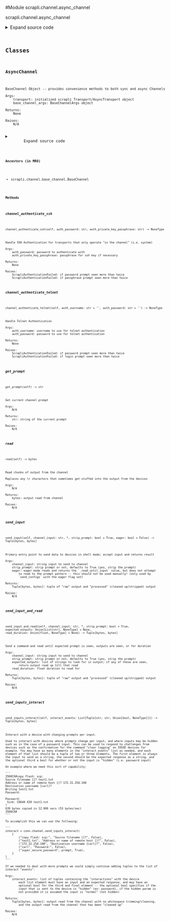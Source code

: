<link rel="preload stylesheet" as="style" href="https://cdnjs.cloudflare.com/ajax/libs/10up-sanitize.css/11.0.1/sanitize.min.css" integrity="sha256-PK9q560IAAa6WVRRh76LtCaI8pjTJ2z11v0miyNNjrs=" crossorigin>
<link rel="preload stylesheet" as="style" href="https://cdnjs.cloudflare.com/ajax/libs/10up-sanitize.css/11.0.1/typography.min.css" integrity="sha256-7l/o7C8jubJiy74VsKTidCy1yBkRtiUGbVkYBylBqUg=" crossorigin>
<link rel="stylesheet preload" as="style" href="https://cdnjs.cloudflare.com/ajax/libs/highlight.js/10.1.1/styles/github.min.css" crossorigin>
<script defer src="https://cdnjs.cloudflare.com/ajax/libs/highlight.js/10.1.1/highlight.min.js" integrity="sha256-Uv3H6lx7dJmRfRvH8TH6kJD1TSK1aFcwgx+mdg3epi8=" crossorigin></script>
<script>window.addEventListener('DOMContentLoaded', () => hljs.initHighlighting())</script>















#Module scrapli.channel.async_channel

scrapli.channel.async_channel

<details class="source">
    <summary>
        <span>Expand source code</span>
    </summary>
    <pre>
        <code class="python">
"""scrapli.channel.async_channel"""
import asyncio
import re
import time

try:
    from contextlib import asynccontextmanager
except ImportError:
    # needed for 3.6 support, no asynccontextmanager until 3.7
    from async_generator import asynccontextmanager  # type: ignore

from datetime import datetime
from typing import AsyncIterator, List, Optional, Tuple

from scrapli.channel.base_channel import BaseChannel, BaseChannelArgs
from scrapli.decorators import ChannelTimeout
from scrapli.exceptions import ScrapliAuthenticationFailed, ScrapliTimeout
from scrapli.transport.base import AsyncTransport


class AsyncChannel(BaseChannel):
    def __init__(
        self,
        transport: AsyncTransport,
        base_channel_args: BaseChannelArgs,
    ) -> None:
        super().__init__(
            transport=transport,
            base_channel_args=base_channel_args,
        )
        self.transport: AsyncTransport

        self.channel_lock: Optional[asyncio.Lock] = None
        if self._base_channel_args.channel_lock:
            self.channel_lock = asyncio.Lock()

    @asynccontextmanager
    async def _channel_lock(self) -> AsyncIterator[None]:
        """
        Lock the channel during public channel operations if channel_lock is enabled

        Args:
            N/A

        Yields:
            None

        Raises:
            N/A

        """
        if self.channel_lock:
            async with self.channel_lock:
                yield
        else:
            yield

    async def read(self) -> bytes:
        r"""
        Read chunks of output from the channel

        Replaces any \r characters that sometimes get stuffed into the output from the devices

        Args:
            N/A

        Returns:
            bytes: output read from channel

        Raises:
            N/A

        """
        buf = await self.transport.read()
        buf = buf.replace(b"\r", b"")
        self.buf += buf

        self.logger.debug(f"read: {repr(buf)}")

        if self.channel_log:
            self.channel_log.write(buf)

        return buf

    async def _read_until_input(self, channel_input: bytes) -> bytes:
        """
        Read until all channel_input has been read on the channel

        Args:
            channel_input: bytes that should have been written to the channel

        Returns:
            bytes: output read from channel while checking for the input in the channel stream

        Raises:
            N/A

        """
        buf = b""

        if not channel_input:
            return buf

        # squish all channel input words together and cast to lower to make comparison easier
        processed_channel_input = b"".join(channel_input.lower().split())

        while True:
            buf += await self.read()

            if self._base_channel_args.comms_ansi:
                buf = self._strip_ansi(buf=buf)

            # replace any backspace chars (particular problem w/ junos), and remove any added spaces
            # this is just for comparison of the inputs to what was read from channel
            if processed_channel_input in b"".join(buf.lower().replace(b"\x08", b"").split()):
                return buf

    async def _read_until_prompt(self, buf: bytes = b"", prompt: str = "") -> bytes:
        """
        Read until expected prompt is seen

        Args:
            buf: output from previous reads if needed (used in scrapli netconf)
            prompt: prompt to look for if not looking for base prompt (comms_prompt_pattern)

        Returns:
            bytes: output read from channel

        Raises:
            N/A

        """
        search_pattern = self._get_prompt_pattern(
            class_pattern=self._base_channel_args.comms_prompt_pattern, pattern=prompt
        )

        while True:
            buf += await self.read()

            if self._base_channel_args.comms_ansi:
                buf = self._strip_ansi(buf=buf)

            channel_match = re.search(
                pattern=search_pattern,
                string=buf,
            )

            if channel_match:
                return buf

    async def _read_until_prompt_or_time(
        self,
        buf: bytes = b"",
        channel_outputs: Optional[List[bytes]] = None,
        read_duration: Optional[float] = None,
    ) -> bytes:
        """
        Read until expected prompt is seen, outputs are seen, or for duration, whichever comes first

        As transport reading may block, transport timeout is temporarily set to the read_duration
        and any `ScrapliTimeout` that is raised while reading is ignored.

        Args:
            buf: bytes from previous reads if needed
            channel_outputs: List of bytes to search for in channel output, if any are seen, return
                read output
            read_duration: duration to read from channel for

        Returns:
            bytes: output read from channel

        Raises:
            N/A

        """
        search_pattern = self._get_prompt_pattern(
            class_pattern=self._base_channel_args.comms_prompt_pattern,
        )

        if channel_outputs is None:
            channel_outputs = []
        if read_duration is None:
            read_duration = 2.5

        _transport_args = self.transport._base_transport_args  # pylint: disable=W0212
        previous_timeout_transport = _transport_args.timeout_transport
        _transport_args.timeout_transport = int(read_duration)

        start = time.time()
        while True:
            try:
                buf += await self.read()
            except ScrapliTimeout:
                pass

            if self._base_channel_args.comms_ansi:
                buf = self._strip_ansi(buf=buf)

            if (time.time() - start) > read_duration:
                break
            if any([channel_output in buf for channel_output in channel_outputs]):
                break
            if re.search(pattern=search_pattern, string=buf):
                break

        _transport_args.timeout_transport = previous_timeout_transport

        return buf

    @ChannelTimeout(message="timed out during in channel ssh authentication")
    async def channel_authenticate_ssh(
        self, auth_password: str, auth_private_key_passphrase: str
    ) -> None:
        """
        Handle SSH Authentication for transports that only operate "in the channel" (i.e. system)

        Args:
            auth_password: password to authenticate with
            auth_private_key_passphrase: passphrase for ssh key if necessary

        Returns:
            None

        Raises:
            ScrapliAuthenticationFailed: if password prompt seen more than twice
            ScrapliAuthenticationFailed: if passphrase prompt seen more than twice

        """
        self.logger.debug("attempting in channel ssh authentication")

        password_count = 0
        passphrase_count = 0
        authenticate_buf = b""

        search_pattern = self._get_prompt_pattern(
            class_pattern=self._base_channel_args.comms_prompt_pattern
        )

        async with self._channel_lock():
            while True:
                try:
                    buf = await asyncio.wait_for(self.read(), timeout=1)
                except asyncio.TimeoutError:
                    buf = b""

                if self._base_channel_args.comms_ansi:
                    buf = self._strip_ansi(buf=buf)

                authenticate_buf += buf.lower()

                if b"password" in authenticate_buf:
                    # clear the authentication buffer so we don't re-read the password prompt
                    authenticate_buf = b""
                    password_count += 1
                    if password_count > 2:
                        msg = "password prompt seen more than once, assuming auth failed"
                        self.logger.critical(msg)
                        raise ScrapliAuthenticationFailed(msg)
                    self.write(channel_input=auth_password, redacted=True)
                    self.send_return()

                if b"enter passphrase for key" in authenticate_buf:
                    # clear the authentication buffer so we don't re-read the passphrase prompt
                    authenticate_buf = b""
                    passphrase_count += 1
                    if passphrase_count > 2:
                        msg = "passphrase prompt seen more than once, assuming auth failed"
                        self.logger.critical(msg)
                        raise ScrapliAuthenticationFailed(msg)
                    self.write(channel_input=auth_private_key_passphrase, redacted=True)
                    self.send_return()

                channel_match = re.search(
                    pattern=search_pattern,
                    string=authenticate_buf,
                )

                if channel_match:
                    return

    @ChannelTimeout(message="timed out during in channel telnet authentication")
    async def channel_authenticate_telnet(
        self, auth_username: str = "", auth_password: str = ""
    ) -> None:
        """
        Handle Telnet Authentication

        Args:
            auth_username: username to use for telnet authentication
            auth_password: password to use for telnet authentication

        Returns:
            None

        Raises:
            ScrapliAuthenticationFailed: if password prompt seen more than twice
            ScrapliAuthenticationFailed: if login prompt seen more than twice

        """
        self.logger.debug("attempting in channel telnet authentication")

        username_count = 0
        password_count = 0
        authenticate_buf = b""

        # ignoring type here out of laziness mostly, telnet is kind of special and this should be
        # the only real one off type thing hopefully
        bytes_username_prompt = self.transport.username_prompt.encode()  # type: ignore
        bytes_password_prompt = self.transport.password_prompt.encode()  # type: ignore

        search_pattern = self._get_prompt_pattern(
            class_pattern=self._base_channel_args.comms_prompt_pattern
        )

        # capture the start time of the authentication event; we also set a "return_interval" which
        # is 1/10 the timout_ops value, we will send a return character at roughly this interval if
        # there is no output on the channel. we do this because sometimes telnet needs a kick to get
        # it to prompt for auth -- particularity when connecting to terminal server/console port
        auth_start_time = datetime.now().timestamp()
        return_interval = self._base_channel_args.timeout_ops / 10
        return_attempts = 1

        async with self._channel_lock():
            while True:
                buf = await self.read()

                if self._base_channel_args.comms_ansi:
                    buf = self._strip_ansi(buf=buf)

                if not buf:
                    current_iteration_time = datetime.now().timestamp()
                    if (current_iteration_time - auth_start_time) > (
                        return_interval * return_attempts
                    ):
                        self.send_return()
                        return_attempts += 1

                authenticate_buf += buf.lower()

                if bytes_username_prompt in authenticate_buf:
                    # clear the authentication buffer so we don't re-read the username prompt
                    authenticate_buf = b""
                    username_count += 1
                    if username_count > 2:
                        msg = "username/login prompt seen more than once, assuming auth failed"
                        self.logger.critical(msg)
                        raise ScrapliAuthenticationFailed(msg)
                    self.write(channel_input=auth_username)
                    self.send_return()

                if bytes_password_prompt in authenticate_buf:
                    # clear the authentication buffer so we don't re-read the password prompt
                    authenticate_buf = b""
                    password_count += 1
                    if password_count > 2:
                        msg = "password prompt seen more than once, assuming auth failed"
                        self.logger.critical(msg)
                        raise ScrapliAuthenticationFailed(msg)
                    self.write(channel_input=auth_password, redacted=True)
                    self.send_return()

                channel_match = re.search(
                    pattern=search_pattern,
                    string=authenticate_buf,
                )

                if channel_match:
                    return

    @ChannelTimeout(message="timed out getting prompt")
    async def get_prompt(self) -> str:
        """
        Get current channel prompt

        Args:
            N/A

        Returns:
            str: string of the current prompt

        Raises:
            N/A

        """
        buf = b""

        search_pattern = self._get_prompt_pattern(
            class_pattern=self._base_channel_args.comms_prompt_pattern
        )

        async with self._channel_lock():
            self.send_return()

            while True:
                buf += await self.read()

                if self._base_channel_args.comms_ansi:
                    buf = self._strip_ansi(buf=buf)

                channel_match = re.search(
                    pattern=search_pattern,
                    string=buf,
                )

                if channel_match:
                    current_prompt = channel_match.group(0)
                    return current_prompt.decode().strip()

    @ChannelTimeout(message="timed out sending input to device")
    async def send_input(
        self,
        channel_input: str,
        *,
        strip_prompt: bool = True,
        eager: bool = False,
    ) -> Tuple[bytes, bytes]:
        """
        Primary entry point to send data to devices in shell mode; accept input and returns result

        Args:
            channel_input: string input to send to channel
            strip_prompt: strip prompt or not, defaults to True (yes, strip the prompt)
            eager: eager mode reads and returns the `_read_until_input` value, but does not attempt
                to read to the prompt pattern -- this should not be used manually! (only used by
                `send_configs` with the eager flag set)

        Returns:
            Tuple[bytes, bytes]: tuple of "raw" output and "processed" (cleaned up/stripped) output

        Raises:
            N/A

        """
        self._pre_send_input(channel_input=channel_input)

        buf = b""
        bytes_channel_input = channel_input.encode()

        self.logger.info(
            f"sending channel input: {channel_input}; strip_prompt: {strip_prompt}; eager: {eager}"
        )

        async with self._channel_lock():
            self.write(channel_input=channel_input)
            _buf_until_input = await self._read_until_input(channel_input=bytes_channel_input)
            self.send_return()

            if not eager:
                buf += await self._read_until_prompt()

        processed_buf = self._process_output(
            buf=buf,
            strip_prompt=strip_prompt,
        )
        return buf, processed_buf

    @ChannelTimeout(message="timed out sending input to device")
    async def send_input_and_read(
        self,
        channel_input: str,
        *,
        strip_prompt: bool = True,
        expected_outputs: Optional[List[str]] = None,
        read_duration: Optional[float] = None,
    ) -> Tuple[bytes, bytes]:
        """
        Send a command and read until expected prompt is seen, outputs are seen, or for duration

        Args:
            channel_input: string input to send to channel
            strip_prompt: strip prompt or not, defaults to True (yes, strip the prompt)
            expected_outputs: list of strings to look for in output; if any of these are seen,
                return output read up till that read
            read_duration: float duration to read for

        Returns:
            Tuple[bytes, bytes]: tuple of "raw" output and "processed" (cleaned up/stripped) output

        Raises:
            N/A

        """
        buf = self._pre_send_input(channel_input=channel_input)

        bytes_channel_input = channel_input.encode()
        bytes_channel_outputs = [
            channel_output.encode() for channel_output in expected_outputs or []
        ]

        self.logger.info(
            f"sending channel input and read: {channel_input}; strip_prompt: {strip_prompt}; "
            f"expected_outputs: {expected_outputs}; read_duration: {read_duration}"
        )

        async with self._channel_lock():
            self.write(channel_input=channel_input)
            _buf_until_input = await self._read_until_input(channel_input=bytes_channel_input)
            self.send_return()

            buf += await self._read_until_prompt_or_time(
                channel_outputs=bytes_channel_outputs, read_duration=read_duration
            )

        processed_buf = self._process_output(
            buf=buf,
            strip_prompt=strip_prompt,
        )

        return buf, processed_buf

    @ChannelTimeout(message="timed out sending interactive input to device")
    async def send_inputs_interact(
        self, interact_events: List[Tuple[str, str, Optional[bool]]]
    ) -> Tuple[bytes, bytes]:
        """
        Interact with a device with changing prompts per input.

        Used to interact with devices where prompts change per input, and where inputs may be hidden
        such as in the case of a password input. This can be used to respond to challenges from
        devices such as the confirmation for the command "clear logging" on IOSXE devices for
        example. You may have as many elements in the "interact_events" list as needed, and each
        element of that list should be a tuple of two or three elements. The first element is always
        the input to send as a string, the second should be the expected response as a string, and
        the optional third a bool for whether or not the input is "hidden" (i.e. password input)

        An example where we need this sort of capability:

        '''
        3560CX#copy flash: scp:
        Source filename []? test1.txt
        Address or name of remote host []? 172.31.254.100
        Destination username [carl]?
        Writing test1.txt
        Password:

        Password:
         Sink: C0644 639 test1.txt
        !
        639 bytes copied in 12.066 secs (53 bytes/sec)
        3560CX#
        '''

        To accomplish this we can use the following:

        '''
        interact = conn.channel.send_inputs_interact(
            [
                ("copy flash: scp:", "Source filename []?", False),
                ("test1.txt", "Address or name of remote host []?", False),
                ("172.31.254.100", "Destination username [carl]?", False),
                ("carl", "Password:", False),
                ("super_secure_password", prompt, True),
            ]
        )
        '''

        If we needed to deal with more prompts we could simply continue adding tuples to the list of
        interact "events".

        Args:
            interact_events: list of tuples containing the "interactions" with the device
                each list element must have an input and an expected response, and may have an
                optional bool for the third and final element -- the optional bool specifies if the
                input that is sent to the device is "hidden" (ex: password), if the hidden param is
                not provided it is assumed the input is "normal" (not hidden)

        Returns:
            Tuple[bytes, bytes]: output read from the channel with no whitespace trimming/cleaning,
                and the output read from the channel that has been "cleaned up"

        Raises:
            N/A

        """
        self._pre_send_inputs_interact(interact_events=interact_events)

        buf = b""
        processed_buf = b""

        async with self._channel_lock():
            for interact_event in interact_events:
                channel_input = interact_event[0]
                bytes_channel_input = channel_input.encode()
                channel_response = interact_event[1]
                try:
                    hidden_input = interact_event[2]
                except IndexError:
                    hidden_input = False

                _channel_input = channel_input if not hidden_input else "REDACTED"
                self.logger.info(
                    f"sending interactive input: {_channel_input}; "
                    f"expecting: {channel_response}; "
                    f"hidden_input: {hidden_input}"
                )

                self.write(channel_input=channel_input)
                if not channel_response or hidden_input is True:
                    self.send_return()
                else:
                    buf += await self._read_until_input(channel_input=bytes_channel_input)
                    self.send_return()
                buf += await self._read_until_prompt(prompt=channel_response)

        processed_buf += self._process_output(
            buf=buf,
            strip_prompt=False,
        )

        return buf, processed_buf
        </code>
    </pre>
</details>



## Classes

### AsyncChannel


```text
BaseChannel Object -- provides convenience methods to both sync and async Channels

Args:
    transport: initialized scrapli Transport/AsyncTransport object
    base_channel_args: BaseChannelArgs object

Returns:
    None

Raises:
    N/A
```

<details class="source">
    <summary>
        <span>Expand source code</span>
    </summary>
    <pre>
        <code class="python">
class AsyncChannel(BaseChannel):
    def __init__(
        self,
        transport: AsyncTransport,
        base_channel_args: BaseChannelArgs,
    ) -> None:
        super().__init__(
            transport=transport,
            base_channel_args=base_channel_args,
        )
        self.transport: AsyncTransport

        self.channel_lock: Optional[asyncio.Lock] = None
        if self._base_channel_args.channel_lock:
            self.channel_lock = asyncio.Lock()

    @asynccontextmanager
    async def _channel_lock(self) -> AsyncIterator[None]:
        """
        Lock the channel during public channel operations if channel_lock is enabled

        Args:
            N/A

        Yields:
            None

        Raises:
            N/A

        """
        if self.channel_lock:
            async with self.channel_lock:
                yield
        else:
            yield

    async def read(self) -> bytes:
        r"""
        Read chunks of output from the channel

        Replaces any \r characters that sometimes get stuffed into the output from the devices

        Args:
            N/A

        Returns:
            bytes: output read from channel

        Raises:
            N/A

        """
        buf = await self.transport.read()
        buf = buf.replace(b"\r", b"")
        self.buf += buf

        self.logger.debug(f"read: {repr(buf)}")

        if self.channel_log:
            self.channel_log.write(buf)

        return buf

    async def _read_until_input(self, channel_input: bytes) -> bytes:
        """
        Read until all channel_input has been read on the channel

        Args:
            channel_input: bytes that should have been written to the channel

        Returns:
            bytes: output read from channel while checking for the input in the channel stream

        Raises:
            N/A

        """
        buf = b""

        if not channel_input:
            return buf

        # squish all channel input words together and cast to lower to make comparison easier
        processed_channel_input = b"".join(channel_input.lower().split())

        while True:
            buf += await self.read()

            if self._base_channel_args.comms_ansi:
                buf = self._strip_ansi(buf=buf)

            # replace any backspace chars (particular problem w/ junos), and remove any added spaces
            # this is just for comparison of the inputs to what was read from channel
            if processed_channel_input in b"".join(buf.lower().replace(b"\x08", b"").split()):
                return buf

    async def _read_until_prompt(self, buf: bytes = b"", prompt: str = "") -> bytes:
        """
        Read until expected prompt is seen

        Args:
            buf: output from previous reads if needed (used in scrapli netconf)
            prompt: prompt to look for if not looking for base prompt (comms_prompt_pattern)

        Returns:
            bytes: output read from channel

        Raises:
            N/A

        """
        search_pattern = self._get_prompt_pattern(
            class_pattern=self._base_channel_args.comms_prompt_pattern, pattern=prompt
        )

        while True:
            buf += await self.read()

            if self._base_channel_args.comms_ansi:
                buf = self._strip_ansi(buf=buf)

            channel_match = re.search(
                pattern=search_pattern,
                string=buf,
            )

            if channel_match:
                return buf

    async def _read_until_prompt_or_time(
        self,
        buf: bytes = b"",
        channel_outputs: Optional[List[bytes]] = None,
        read_duration: Optional[float] = None,
    ) -> bytes:
        """
        Read until expected prompt is seen, outputs are seen, or for duration, whichever comes first

        As transport reading may block, transport timeout is temporarily set to the read_duration
        and any `ScrapliTimeout` that is raised while reading is ignored.

        Args:
            buf: bytes from previous reads if needed
            channel_outputs: List of bytes to search for in channel output, if any are seen, return
                read output
            read_duration: duration to read from channel for

        Returns:
            bytes: output read from channel

        Raises:
            N/A

        """
        search_pattern = self._get_prompt_pattern(
            class_pattern=self._base_channel_args.comms_prompt_pattern,
        )

        if channel_outputs is None:
            channel_outputs = []
        if read_duration is None:
            read_duration = 2.5

        _transport_args = self.transport._base_transport_args  # pylint: disable=W0212
        previous_timeout_transport = _transport_args.timeout_transport
        _transport_args.timeout_transport = int(read_duration)

        start = time.time()
        while True:
            try:
                buf += await self.read()
            except ScrapliTimeout:
                pass

            if self._base_channel_args.comms_ansi:
                buf = self._strip_ansi(buf=buf)

            if (time.time() - start) > read_duration:
                break
            if any([channel_output in buf for channel_output in channel_outputs]):
                break
            if re.search(pattern=search_pattern, string=buf):
                break

        _transport_args.timeout_transport = previous_timeout_transport

        return buf

    @ChannelTimeout(message="timed out during in channel ssh authentication")
    async def channel_authenticate_ssh(
        self, auth_password: str, auth_private_key_passphrase: str
    ) -> None:
        """
        Handle SSH Authentication for transports that only operate "in the channel" (i.e. system)

        Args:
            auth_password: password to authenticate with
            auth_private_key_passphrase: passphrase for ssh key if necessary

        Returns:
            None

        Raises:
            ScrapliAuthenticationFailed: if password prompt seen more than twice
            ScrapliAuthenticationFailed: if passphrase prompt seen more than twice

        """
        self.logger.debug("attempting in channel ssh authentication")

        password_count = 0
        passphrase_count = 0
        authenticate_buf = b""

        search_pattern = self._get_prompt_pattern(
            class_pattern=self._base_channel_args.comms_prompt_pattern
        )

        async with self._channel_lock():
            while True:
                try:
                    buf = await asyncio.wait_for(self.read(), timeout=1)
                except asyncio.TimeoutError:
                    buf = b""

                if self._base_channel_args.comms_ansi:
                    buf = self._strip_ansi(buf=buf)

                authenticate_buf += buf.lower()

                if b"password" in authenticate_buf:
                    # clear the authentication buffer so we don't re-read the password prompt
                    authenticate_buf = b""
                    password_count += 1
                    if password_count > 2:
                        msg = "password prompt seen more than once, assuming auth failed"
                        self.logger.critical(msg)
                        raise ScrapliAuthenticationFailed(msg)
                    self.write(channel_input=auth_password, redacted=True)
                    self.send_return()

                if b"enter passphrase for key" in authenticate_buf:
                    # clear the authentication buffer so we don't re-read the passphrase prompt
                    authenticate_buf = b""
                    passphrase_count += 1
                    if passphrase_count > 2:
                        msg = "passphrase prompt seen more than once, assuming auth failed"
                        self.logger.critical(msg)
                        raise ScrapliAuthenticationFailed(msg)
                    self.write(channel_input=auth_private_key_passphrase, redacted=True)
                    self.send_return()

                channel_match = re.search(
                    pattern=search_pattern,
                    string=authenticate_buf,
                )

                if channel_match:
                    return

    @ChannelTimeout(message="timed out during in channel telnet authentication")
    async def channel_authenticate_telnet(
        self, auth_username: str = "", auth_password: str = ""
    ) -> None:
        """
        Handle Telnet Authentication

        Args:
            auth_username: username to use for telnet authentication
            auth_password: password to use for telnet authentication

        Returns:
            None

        Raises:
            ScrapliAuthenticationFailed: if password prompt seen more than twice
            ScrapliAuthenticationFailed: if login prompt seen more than twice

        """
        self.logger.debug("attempting in channel telnet authentication")

        username_count = 0
        password_count = 0
        authenticate_buf = b""

        # ignoring type here out of laziness mostly, telnet is kind of special and this should be
        # the only real one off type thing hopefully
        bytes_username_prompt = self.transport.username_prompt.encode()  # type: ignore
        bytes_password_prompt = self.transport.password_prompt.encode()  # type: ignore

        search_pattern = self._get_prompt_pattern(
            class_pattern=self._base_channel_args.comms_prompt_pattern
        )

        # capture the start time of the authentication event; we also set a "return_interval" which
        # is 1/10 the timout_ops value, we will send a return character at roughly this interval if
        # there is no output on the channel. we do this because sometimes telnet needs a kick to get
        # it to prompt for auth -- particularity when connecting to terminal server/console port
        auth_start_time = datetime.now().timestamp()
        return_interval = self._base_channel_args.timeout_ops / 10
        return_attempts = 1

        async with self._channel_lock():
            while True:
                buf = await self.read()

                if self._base_channel_args.comms_ansi:
                    buf = self._strip_ansi(buf=buf)

                if not buf:
                    current_iteration_time = datetime.now().timestamp()
                    if (current_iteration_time - auth_start_time) > (
                        return_interval * return_attempts
                    ):
                        self.send_return()
                        return_attempts += 1

                authenticate_buf += buf.lower()

                if bytes_username_prompt in authenticate_buf:
                    # clear the authentication buffer so we don't re-read the username prompt
                    authenticate_buf = b""
                    username_count += 1
                    if username_count > 2:
                        msg = "username/login prompt seen more than once, assuming auth failed"
                        self.logger.critical(msg)
                        raise ScrapliAuthenticationFailed(msg)
                    self.write(channel_input=auth_username)
                    self.send_return()

                if bytes_password_prompt in authenticate_buf:
                    # clear the authentication buffer so we don't re-read the password prompt
                    authenticate_buf = b""
                    password_count += 1
                    if password_count > 2:
                        msg = "password prompt seen more than once, assuming auth failed"
                        self.logger.critical(msg)
                        raise ScrapliAuthenticationFailed(msg)
                    self.write(channel_input=auth_password, redacted=True)
                    self.send_return()

                channel_match = re.search(
                    pattern=search_pattern,
                    string=authenticate_buf,
                )

                if channel_match:
                    return

    @ChannelTimeout(message="timed out getting prompt")
    async def get_prompt(self) -> str:
        """
        Get current channel prompt

        Args:
            N/A

        Returns:
            str: string of the current prompt

        Raises:
            N/A

        """
        buf = b""

        search_pattern = self._get_prompt_pattern(
            class_pattern=self._base_channel_args.comms_prompt_pattern
        )

        async with self._channel_lock():
            self.send_return()

            while True:
                buf += await self.read()

                if self._base_channel_args.comms_ansi:
                    buf = self._strip_ansi(buf=buf)

                channel_match = re.search(
                    pattern=search_pattern,
                    string=buf,
                )

                if channel_match:
                    current_prompt = channel_match.group(0)
                    return current_prompt.decode().strip()

    @ChannelTimeout(message="timed out sending input to device")
    async def send_input(
        self,
        channel_input: str,
        *,
        strip_prompt: bool = True,
        eager: bool = False,
    ) -> Tuple[bytes, bytes]:
        """
        Primary entry point to send data to devices in shell mode; accept input and returns result

        Args:
            channel_input: string input to send to channel
            strip_prompt: strip prompt or not, defaults to True (yes, strip the prompt)
            eager: eager mode reads and returns the `_read_until_input` value, but does not attempt
                to read to the prompt pattern -- this should not be used manually! (only used by
                `send_configs` with the eager flag set)

        Returns:
            Tuple[bytes, bytes]: tuple of "raw" output and "processed" (cleaned up/stripped) output

        Raises:
            N/A

        """
        self._pre_send_input(channel_input=channel_input)

        buf = b""
        bytes_channel_input = channel_input.encode()

        self.logger.info(
            f"sending channel input: {channel_input}; strip_prompt: {strip_prompt}; eager: {eager}"
        )

        async with self._channel_lock():
            self.write(channel_input=channel_input)
            _buf_until_input = await self._read_until_input(channel_input=bytes_channel_input)
            self.send_return()

            if not eager:
                buf += await self._read_until_prompt()

        processed_buf = self._process_output(
            buf=buf,
            strip_prompt=strip_prompt,
        )
        return buf, processed_buf

    @ChannelTimeout(message="timed out sending input to device")
    async def send_input_and_read(
        self,
        channel_input: str,
        *,
        strip_prompt: bool = True,
        expected_outputs: Optional[List[str]] = None,
        read_duration: Optional[float] = None,
    ) -> Tuple[bytes, bytes]:
        """
        Send a command and read until expected prompt is seen, outputs are seen, or for duration

        Args:
            channel_input: string input to send to channel
            strip_prompt: strip prompt or not, defaults to True (yes, strip the prompt)
            expected_outputs: list of strings to look for in output; if any of these are seen,
                return output read up till that read
            read_duration: float duration to read for

        Returns:
            Tuple[bytes, bytes]: tuple of "raw" output and "processed" (cleaned up/stripped) output

        Raises:
            N/A

        """
        buf = self._pre_send_input(channel_input=channel_input)

        bytes_channel_input = channel_input.encode()
        bytes_channel_outputs = [
            channel_output.encode() for channel_output in expected_outputs or []
        ]

        self.logger.info(
            f"sending channel input and read: {channel_input}; strip_prompt: {strip_prompt}; "
            f"expected_outputs: {expected_outputs}; read_duration: {read_duration}"
        )

        async with self._channel_lock():
            self.write(channel_input=channel_input)
            _buf_until_input = await self._read_until_input(channel_input=bytes_channel_input)
            self.send_return()

            buf += await self._read_until_prompt_or_time(
                channel_outputs=bytes_channel_outputs, read_duration=read_duration
            )

        processed_buf = self._process_output(
            buf=buf,
            strip_prompt=strip_prompt,
        )

        return buf, processed_buf

    @ChannelTimeout(message="timed out sending interactive input to device")
    async def send_inputs_interact(
        self, interact_events: List[Tuple[str, str, Optional[bool]]]
    ) -> Tuple[bytes, bytes]:
        """
        Interact with a device with changing prompts per input.

        Used to interact with devices where prompts change per input, and where inputs may be hidden
        such as in the case of a password input. This can be used to respond to challenges from
        devices such as the confirmation for the command "clear logging" on IOSXE devices for
        example. You may have as many elements in the "interact_events" list as needed, and each
        element of that list should be a tuple of two or three elements. The first element is always
        the input to send as a string, the second should be the expected response as a string, and
        the optional third a bool for whether or not the input is "hidden" (i.e. password input)

        An example where we need this sort of capability:

        '''
        3560CX#copy flash: scp:
        Source filename []? test1.txt
        Address or name of remote host []? 172.31.254.100
        Destination username [carl]?
        Writing test1.txt
        Password:

        Password:
         Sink: C0644 639 test1.txt
        !
        639 bytes copied in 12.066 secs (53 bytes/sec)
        3560CX#
        '''

        To accomplish this we can use the following:

        '''
        interact = conn.channel.send_inputs_interact(
            [
                ("copy flash: scp:", "Source filename []?", False),
                ("test1.txt", "Address or name of remote host []?", False),
                ("172.31.254.100", "Destination username [carl]?", False),
                ("carl", "Password:", False),
                ("super_secure_password", prompt, True),
            ]
        )
        '''

        If we needed to deal with more prompts we could simply continue adding tuples to the list of
        interact "events".

        Args:
            interact_events: list of tuples containing the "interactions" with the device
                each list element must have an input and an expected response, and may have an
                optional bool for the third and final element -- the optional bool specifies if the
                input that is sent to the device is "hidden" (ex: password), if the hidden param is
                not provided it is assumed the input is "normal" (not hidden)

        Returns:
            Tuple[bytes, bytes]: output read from the channel with no whitespace trimming/cleaning,
                and the output read from the channel that has been "cleaned up"

        Raises:
            N/A

        """
        self._pre_send_inputs_interact(interact_events=interact_events)

        buf = b""
        processed_buf = b""

        async with self._channel_lock():
            for interact_event in interact_events:
                channel_input = interact_event[0]
                bytes_channel_input = channel_input.encode()
                channel_response = interact_event[1]
                try:
                    hidden_input = interact_event[2]
                except IndexError:
                    hidden_input = False

                _channel_input = channel_input if not hidden_input else "REDACTED"
                self.logger.info(
                    f"sending interactive input: {_channel_input}; "
                    f"expecting: {channel_response}; "
                    f"hidden_input: {hidden_input}"
                )

                self.write(channel_input=channel_input)
                if not channel_response or hidden_input is True:
                    self.send_return()
                else:
                    buf += await self._read_until_input(channel_input=bytes_channel_input)
                    self.send_return()
                buf += await self._read_until_prompt(prompt=channel_response)

        processed_buf += self._process_output(
            buf=buf,
            strip_prompt=False,
        )

        return buf, processed_buf
        </code>
    </pre>
</details>


#### Ancestors (in MRO)
- scrapli.channel.base_channel.BaseChannel
#### Methods

    

##### channel_authenticate_ssh
`channel_authenticate_ssh(self, auth_password: str, auth_private_key_passphrase: str) ‑> NoneType`

```text
Handle SSH Authentication for transports that only operate "in the channel" (i.e. system)

Args:
    auth_password: password to authenticate with
    auth_private_key_passphrase: passphrase for ssh key if necessary

Returns:
    None

Raises:
    ScrapliAuthenticationFailed: if password prompt seen more than twice
    ScrapliAuthenticationFailed: if passphrase prompt seen more than twice
```



    

##### channel_authenticate_telnet
`channel_authenticate_telnet(self, auth_username: str = '', auth_password: str = '') ‑> NoneType`

```text
Handle Telnet Authentication

Args:
    auth_username: username to use for telnet authentication
    auth_password: password to use for telnet authentication

Returns:
    None

Raises:
    ScrapliAuthenticationFailed: if password prompt seen more than twice
    ScrapliAuthenticationFailed: if login prompt seen more than twice
```



    

##### get_prompt
`get_prompt(self) ‑> str`

```text
Get current channel prompt

Args:
    N/A

Returns:
    str: string of the current prompt

Raises:
    N/A
```



    

##### read
`read(self) ‑> bytes`

```text
Read chunks of output from the channel

Replaces any \r characters that sometimes get stuffed into the output from the devices

Args:
    N/A

Returns:
    bytes: output read from channel

Raises:
    N/A
```



    

##### send_input
`send_input(self, channel_input: str, *, strip_prompt: bool = True, eager: bool = False) ‑> Tuple[bytes, bytes]`

```text
Primary entry point to send data to devices in shell mode; accept input and returns result

Args:
    channel_input: string input to send to channel
    strip_prompt: strip prompt or not, defaults to True (yes, strip the prompt)
    eager: eager mode reads and returns the `_read_until_input` value, but does not attempt
        to read to the prompt pattern -- this should not be used manually! (only used by
        `send_configs` with the eager flag set)

Returns:
    Tuple[bytes, bytes]: tuple of "raw" output and "processed" (cleaned up/stripped) output

Raises:
    N/A
```



    

##### send_input_and_read
`send_input_and_read(self, channel_input: str, *, strip_prompt: bool = True, expected_outputs: Union[List[str], NoneType] = None, read_duration: Union[float, NoneType] = None) ‑> Tuple[bytes, bytes]`

```text
Send a command and read until expected prompt is seen, outputs are seen, or for duration

Args:
    channel_input: string input to send to channel
    strip_prompt: strip prompt or not, defaults to True (yes, strip the prompt)
    expected_outputs: list of strings to look for in output; if any of these are seen,
        return output read up till that read
    read_duration: float duration to read for

Returns:
    Tuple[bytes, bytes]: tuple of "raw" output and "processed" (cleaned up/stripped) output

Raises:
    N/A
```



    

##### send_inputs_interact
`send_inputs_interact(self, interact_events: List[Tuple[str, str, Union[bool, NoneType]]]) ‑> Tuple[bytes, bytes]`

```text
Interact with a device with changing prompts per input.

Used to interact with devices where prompts change per input, and where inputs may be hidden
such as in the case of a password input. This can be used to respond to challenges from
devices such as the confirmation for the command "clear logging" on IOSXE devices for
example. You may have as many elements in the "interact_events" list as needed, and each
element of that list should be a tuple of two or three elements. The first element is always
the input to send as a string, the second should be the expected response as a string, and
the optional third a bool for whether or not the input is "hidden" (i.e. password input)

An example where we need this sort of capability:

'''
3560CX#copy flash: scp:
Source filename []? test1.txt
Address or name of remote host []? 172.31.254.100
Destination username [carl]?
Writing test1.txt
Password:

Password:
 Sink: C0644 639 test1.txt
!
639 bytes copied in 12.066 secs (53 bytes/sec)
3560CX#
'''

To accomplish this we can use the following:

'''
interact = conn.channel.send_inputs_interact(
    [
        ("copy flash: scp:", "Source filename []?", False),
        ("test1.txt", "Address or name of remote host []?", False),
        ("172.31.254.100", "Destination username [carl]?", False),
        ("carl", "Password:", False),
        ("super_secure_password", prompt, True),
    ]
)
'''

If we needed to deal with more prompts we could simply continue adding tuples to the list of
interact "events".

Args:
    interact_events: list of tuples containing the "interactions" with the device
        each list element must have an input and an expected response, and may have an
        optional bool for the third and final element -- the optional bool specifies if the
        input that is sent to the device is "hidden" (ex: password), if the hidden param is
        not provided it is assumed the input is "normal" (not hidden)

Returns:
    Tuple[bytes, bytes]: output read from the channel with no whitespace trimming/cleaning,
        and the output read from the channel that has been "cleaned up"

Raises:
    N/A
```